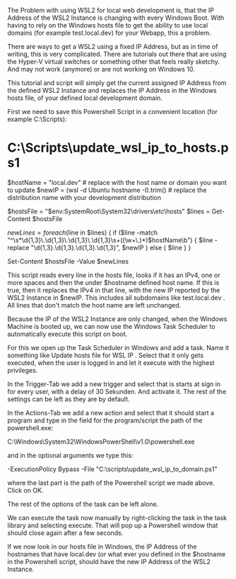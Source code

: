 The Problem with using WSL2 for local web development is, that the IP Address of the WSL2 Instance is changing with every Windows Boot. With having to rely on the Windows hosts file to get the ability to use local domains (for example test.local.dev) for your Webapp, this a problem.

There are ways to get a WSL2 using a fixed IP Address, but as in time of writing, this is very complicated.
There are tutorials out there that are using the Hyper-V virtual switches or something other that feels really sketchy. And may not work (anymore) or are not working on Windows 10.

This tutorial and script will simply get the current assigned IP Address from the defined WSL2 Instance and replaces the IP Address in the Windows hosts file, of your defined local development domain.

First we need to save this Powershell Script in a convenient location (for example C:\Scripts):

# C:\Scripts\update_wsl_ip_to_hosts.ps1

$hostName = "local.dev" # replace with the host name or domain you want to update
$newIP = (wsl -d Ubuntu hostname -I).trim() # replace the distribution name with your development distribution

$hostsFile = "$env:SystemRoot\System32\drivers\etc\hosts"
$lines = Get-Content $hostsFile


$newLines = foreach ($line in $lines) {
    if ($line -match "^\s*\d{1,3}\.\d{1,3}\.\d{1,3}\.\d{1,3}\s+((\w+\.)*)$hostName\b") {
        $line -replace "\d{1,3}\.\d{1,3}\.\d{1,3}\.\d{1,3}", $newIP
    } else {
        $line
    }
}

Set-Content $hostsFile -Value $newLines


This script reads every line in the hosts file, looks if it has an IPv4, one or more spaces and then the under $hostname defined host name.
If this is true, then it replaces the IPv4 in that line, with the new IP reported by the WSL2 Instance in $newIP.
This includes all subdomains like test.local.dev .
All lines that don't match the host name are left unchanged.

Because the IP of the WSL2 Instance are only changed, when the Windows Machine is booted up, we can now use the Windows Task Scheduler to automatically execute this script on boot.

For this we open up the Task Scheduler in Windows and add a task.
Name it something like Update hosts file for WSL IP .
Select that it only gets executed, when the user is logged in and let it execute with the highest privileges.

In the Trigger-Tab we add a new trigger and select that is starts at sign in for every user, with a delay of 30 Sekunden. And activate it.
The rest of the settings can be left as they are by default.

In the Actions-Tab we add a new action and select that it should start a program and type in the field for the program/script the path of the powershell.exe:

C:\Windows\System32\WindowsPowerShell\v1.0\powershell.exe


and in the optional arguments we type this:

-ExecutionPolicy Bypass -File "C:\scripts\update_wsl_ip_to_domain.ps1"


where the last part is the path of the Powershell script we made above.
Click on OK.

The rest of the options of the task can be left alone.

We can execute the task now manually by right-clicking the task in the task library and selecting execute.
That will pop up a Powershell window that should close again after a few seconds.

If we now look in our hosts file in Windows, the IP Address of the hostnames that have local.dev (or what ever you defined in the $hostname in the Powershell script, should have the new IP Address of the WSL2 Instance.

